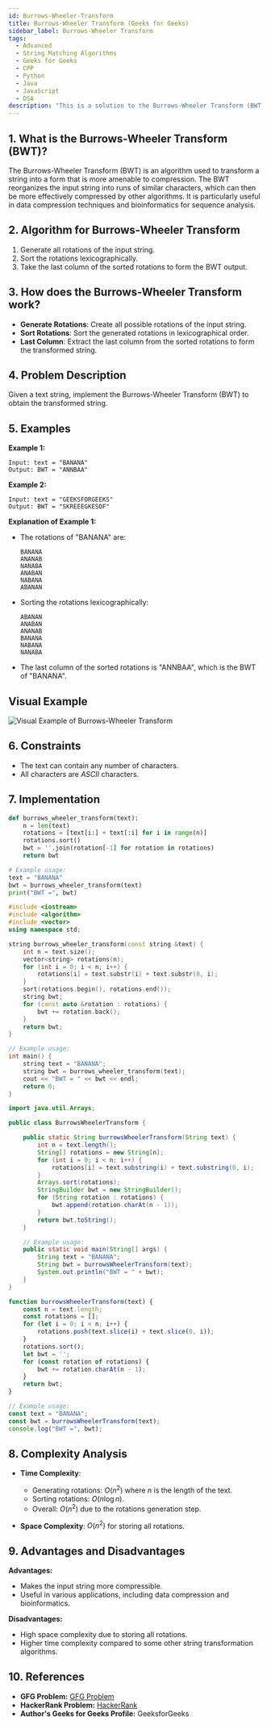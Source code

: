 ```yaml
---
id: Burrows-Wheeler-Transform
title: Burrows-Wheeler Transform (Geeks for Geeks)
sidebar_label: Burrows-Wheeler Transform
tags:
  - Advanced
  - String Matching Algorithms
  - Geeks for Geeks
  - CPP
  - Python
  - Java
  - JavaScript
  - DSA
description: "This is a solution to the Burrows-Wheeler Transform (BWT) algorithm problem on Geeks for Geeks."
---
```


## 1. What is the Burrows-Wheeler Transform (BWT)?

The Burrows-Wheeler Transform (BWT) is an algorithm used to transform a string into a form that is more amenable to compression. The BWT reorganizes the input string into runs of similar characters, which can then be more effectively compressed by other algorithms. It is particularly useful in data compression techniques and bioinformatics for sequence analysis.

## 2. Algorithm for Burrows-Wheeler Transform

1. Generate all rotations of the input string.
2. Sort the rotations lexicographically.
3. Take the last column of the sorted rotations to form the BWT output.

## 3. How does the Burrows-Wheeler Transform work?

- **Generate Rotations**: Create all possible rotations of the input string.
- **Sort Rotations**: Sort the generated rotations in lexicographical order.
- **Last Column**: Extract the last column from the sorted rotations to form the transformed string.

## 4. Problem Description

Given a text string, implement the Burrows-Wheeler Transform (BWT) to obtain the transformed string.

## 5. Examples

**Example 1:**
```
Input: text = "BANANA"
Output: BWT = "ANNBAA"
```

**Example 2:**
```
Input: text = "GEEKSFORGEEKS"
Output: BWT = "SKREEEGKESOF"
```

**Explanation of Example 1:**
- The rotations of "BANANA" are:
  ```
  BANANA
  ANANAB
  NANABA
  ANABAN
  NABANA
  ABANAN
  ```
- Sorting the rotations lexicographically:
  ```
  ABANAN
  ANABAN
  ANANAB
  BANANA
  NABANA
  NANABA
  ```
- The last column of the sorted rotations is "ANNBAA", which is the BWT of "BANANA".

## Visual Example

![Visual Example of Burrows-Wheeler Transform](../../../assets/Burrows_Wheeler_Transform.png)

## 6. Constraints

- The text can contain any number of characters.
- All characters are $ASCII$ characters.

## 7. Implementation

<Tabs>
<TabItem value="Python" label="Python" default>
<SolutionAuthor name="@GeeksforGeeks"/>

```python
def burrows_wheeler_transform(text):
    n = len(text)
    rotations = [text[i:] + text[:i] for i in range(n)]
    rotations.sort()
    bwt = ''.join(rotation[-1] for rotation in rotations)
    return bwt

# Example usage:
text = "BANANA"
bwt = burrows_wheeler_transform(text)
print("BWT =", bwt)
```

</TabItem>

<TabItem value="C++" label="C++">
<SolutionAuthor name="@GeeksforGeeks"/>

```cpp
#include <iostream>
#include <algorithm>
#include <vector>
using namespace std;

string burrows_wheeler_transform(const string &text) {
    int n = text.size();
    vector<string> rotations(n);
    for (int i = 0; i < n; i++) {
        rotations[i] = text.substr(i) + text.substr(0, i);
    }
    sort(rotations.begin(), rotations.end());
    string bwt;
    for (const auto &rotation : rotations) {
        bwt += rotation.back();
    }
    return bwt;
}

// Example usage:
int main() {
    string text = "BANANA";
    string bwt = burrows_wheeler_transform(text);
    cout << "BWT = " << bwt << endl;
    return 0;
}
```
</TabItem>

<TabItem value="Java" label="Java">
<SolutionAuthor name="@GeeksforGeeks"/>

```java
import java.util.Arrays;

public class BurrowsWheelerTransform {

    public static String burrowsWheelerTransform(String text) {
        int n = text.length();
        String[] rotations = new String[n];
        for (int i = 0; i < n; i++) {
            rotations[i] = text.substring(i) + text.substring(0, i);
        }
        Arrays.sort(rotations);
        StringBuilder bwt = new StringBuilder();
        for (String rotation : rotations) {
            bwt.append(rotation.charAt(n - 1));
        }
        return bwt.toString();
    }

    // Example usage:
    public static void main(String[] args) {
        String text = "BANANA";
        String bwt = burrowsWheelerTransform(text);
        System.out.println("BWT = " + bwt);
    }
}
```
</TabItem>

<TabItem value="JavaScript" label="JavaScript">
<SolutionAuthor name="@GeeksforGeeks"/>

```javascript
function burrowsWheelerTransform(text) {
    const n = text.length;
    const rotations = [];
    for (let i = 0; i < n; i++) {
        rotations.push(text.slice(i) + text.slice(0, i));
    }
    rotations.sort();
    let bwt = '';
    for (const rotation of rotations) {
        bwt += rotation.charAt(n - 1);
    }
    return bwt;
}

// Example usage:
const text = "BANANA";
const bwt = burrowsWheelerTransform(text);
console.log("BWT =", bwt);
```
</TabItem>
</Tabs>

## 8. Complexity Analysis

- **Time Complexity**:
  - Generating rotations: $O(n^2)$ where $n$ is the length of the text.
  - Sorting rotations: $O(n \log n)$.
  - Overall: $O(n^2)$ due to the rotations generation step.

- **Space Complexity**: $O(n^2)$ for storing all rotations.

## 9. Advantages and Disadvantages

**Advantages:**
- Makes the input string more compressible.
- Useful in various applications, including data compression and bioinformatics.

**Disadvantages:**
- High space complexity due to storing all rotations.
- Higher time complexity compared to some other string transformation algorithms.

## 10. References

- **GFG Problem:** [GFG Problem](https://www.geeksforgeeks.org/burrows-wheeler-transform-for-data-compression/)
- **HackerRank Problem:** [HackerRank](https://www.hackerrank.com/challenges/bwtcompression/problem)
- **Author's Geeks for Geeks Profile:** GeeksforGeeks
